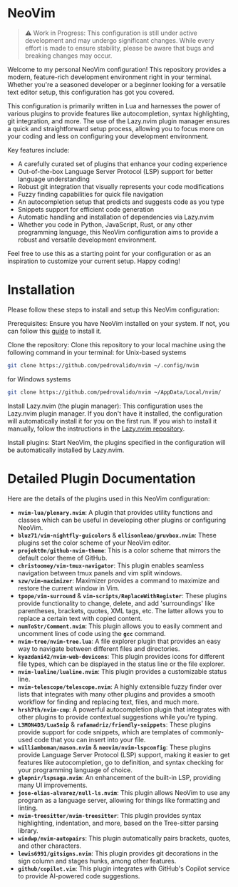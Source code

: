 # NeoVim

> :warning: Work in Progress: This configuration is still under active development and may undergo significant changes. While every effort is made to ensure stability, please be aware that bugs and breaking changes may occur.
> 

Welcome to my personal NeoVim configuration! 
This repository provides a modern, feature-rich development environment right in your terminal. Whether you're a seasoned developer or a beginner looking for a versatile text editor setup, this configuration has got you covered.

This configuration is primarily written in Lua and harnesses the power of various plugins to provide features like autocompletion, syntax highlighting, git integration, and more.
The use of the Lazy.nvim plugin manager ensures a quick and straightforward setup process, allowing you to focus more on your coding and less on configuring your development environment.

Key features include:

- A carefully curated set of plugins that enhance your coding experience
- Out-of-the-box Language Server Protocol (LSP) support for better language understanding
- Robust git integration that visually represents your code modifications
- Fuzzy finding capabilities for quick file navigation
- An autocompletion setup that predicts and suggests code as you type
- Snippets support for efficient code generation
- Automatic handling and installation of dependencies via Lazy.nvim
- Whether you code in Python, JavaScript, Rust, or any other programming language, this NeoVim configuration aims to provide a robust and versatile development environment.

Feel free to use this as a starting point for your configuration or as an inspiration to customize your current setup. Happy coding!

# Installation

Please follow these steps to install and setup this NeoVim configuration:

Prerequisites: Ensure you have NeoVim installed on your system. If not, you can follow this [guide](https://github.com/neovim/neovim/wiki/Installing-Neovim) to install it.

Clone the repository: Clone this repository to your local machine using the following command in your terminal:
for Unix-based systems

```bash
git clone https://github.com/pedrovalido/nvim ~/.config/nvim
```

for Windows systems

```bash
git clone https://github.com/pedrovalido/nvim ~/AppData/Local/nvim/
```

Install Lazy.nvim (the plugin manager): This configuration uses the Lazy.nvim plugin manager.
If you don't have it installed, the configuration will automatically install it for you on the first run.
If you wish to install it manually, follow the instructions in the [Lazy.nvim repository](https://github.com/folke/lazy.nvim).

Install plugins: Start NeoVim, the plugins specified in the configuration will be automatically installed by Lazy.nvim.

# Detailed Plugin Documentation

Here are the details of the plugins used in this NeoVim configuration:

- **`nvim-lua/plenary.nvim`**: A plugin that provides utility functions and classes which can be useful in developing other plugins or configuring NeoVim.
- **`bluz71/vim-nightfly-guicolors`** & **`ellisonleao/gruvbox.nvim`**: These plugins set the color scheme of your NeoVim editor.
- **`projekt0n/github-nvim-theme`**: This is a color scheme that mirrors the default color theme of GitHub.
- **`christoomey/vim-tmux-navigator`**: This plugin enables seamless navigation between tmux panels and vim split windows.
- **`szw/vim-maximizer`**: Maximizer provides a command to maximize and restore the current window in Vim.
- **`tpope/vim-surround`** & **`vim-scripts/ReplaceWithRegister`**: These plugins provide functionality to change, delete, and add 'surroundings' like parentheses, brackets, quotes, XML tags, etc. The latter allows you to replace a certain text with copied content.
- **`numToStr/Comment.nvim`**: This plugin allows you to easily comment and uncomment lines of code using the **`gcc`** command.
- **`nvim-tree/nvim-tree.lua`**: A file explorer plugin that provides an easy way to navigate between different files and directories.
- **`kyazdani42/nvim-web-devicons`**: This plugin provides icons for different file types, which can be displayed in the status line or the file explorer.
- **`nvim-lualine/lualine.nvim`**: This plugin provides a customizable status line.
- **`nvim-telescope/telescope.nvim`**: A highly extensible fuzzy finder over lists that integrates with many other plugins and provides a smooth workflow for finding and replacing text, files, and much more.
- **`hrsh7th/nvim-cmp`**: A powerful autocompletion plugin that integrates with other plugins to provide contextual suggestions while you're typing.
- **`L3MON4D3/LuaSnip`** & **`rafamadriz/friendly-snippets`**: These plugins provide support for code snippets, which are templates of commonly-used code that you can insert into your file.
- **`williamboman/mason.nvim`** & **`neovim/nvim-lspconfig`**: These plugins provide Language Server Protocol (LSP) support, making it easier to get features like autocompletion, go to definition, and syntax checking for your programming language of choice.
- **`glepnir/lspsaga.nvim`**: An enhancement of the built-in LSP, providing many UI improvements.
- **`jose-elias-alvarez/null-ls.nvim`**: This plugin allows NeoVim to use any program as a language server, allowing for things like formatting and linting.
- **`nvim-treesitter/nvim-treesitter`**: This plugin provides syntax highlighting, indentation, and more, based on the Tree-sitter parsing library.
- **`windwp/nvim-autopairs`**: This plugin automatically pairs brackets, quotes, and other characters.
- **`lewis6991/gitsigns.nvim`**: This plugin provides git decorations in the sign column and stages hunks, among other features.
- **`github/copilot.vim`**: This plugin integrates with GitHub's Copilot service to provide AI-powered code suggestions.
